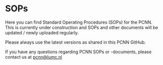 # SOPs

Here you can find Standard Operating Procedures (SOPs) for the PCNN.
This is currently under construction and SOPs and other documents will be updated / newly uploaded regularly. 

Please always use the latest versions as shared in this PCNN GitHub.

If you have any questions regarding PCNN SOPs or -documents, please contact us at pcnn@lumc.nl 
